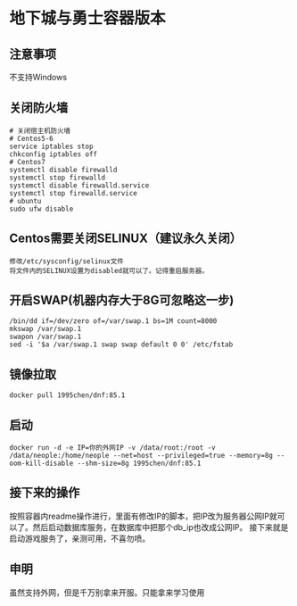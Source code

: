 # 地下城与勇士容器版本

##  注意事项
不支持Windows

## 关闭防火墙
```shell
# 关闭宿主机防火墙
# Centos5-6
service iptables stop
chkconfig iptables off
# Centos7
systemctl disable firewalld
systemctl stop firewalld
systemctl disable firewalld.service
systemctl stop firewalld.service
# ubuntu
sudo ufw disable
```

## Centos需要关闭SELINUX（建议永久关闭）
```shell
修改/etc/sysconfig/selinux文件
将文件内的SELINUX设置为disabled就可以了。记得重启服务器。
```

## 开启SWAP(机器内存大于8G可忽略这一步)
```shell
/bin/dd if=/dev/zero of=/var/swap.1 bs=1M count=8000
mkswap /var/swap.1
swapon /var/swap.1
sed -i '$a /var/swap.1 swap swap default 0 0' /etc/fstab
```

## 镜像拉取

```shell
docker pull 1995chen/dnf:85.1
```

## 启动
```shell
docker run -d -e IP=你的外网IP -v /data/root:/root -v /data/neople:/home/neople --net=host --privileged=true --memory=8g --oom-kill-disable --shm-size=8g 1995chen/dnf:85.1
```

## 接下来的操作
按照容器内readme操作进行，里面有修改IP的脚本，把IP改为服务器公网IP就可以了。然后启动数据库服务，在数据库中把那个db_ip也改成公网IP。
接下来就是启动游戏服务了，亲测可用，不喜勿喷。

## 申明
虽然支持外网，但是千万别拿来开服。只能拿来学习使用
